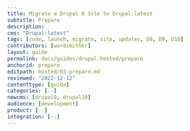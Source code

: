 ```yaml
---
title: Migrate a Drupal 8 Site to Drupal:latest
subtitle: Prepare
description: 
cms: "Drupal:latest"
tags: [code, launch, migrate, site, updates, D8, D9, D10]
contributors: [wordsmither]
layout: guide
permalink: docs/guides/drupal-hosted/prepare
anchorid: prepare
editpath: hosted/03-prepare.md
reviewed: "2022-12-12"
contenttype: [guide]
categories: [--]
newcms: [drupal9, drupal10]
audience: [development]
product: [--]
integration: [--]
---
```


<Partial file="drupal/prepare-local-environment-no-clone-new.md" />

